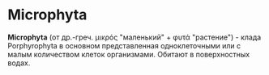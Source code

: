 # Microphyta

**Microphyta** (от др.-греч. μικρός "маленький" + φυτά "растение") - клада Porphyrophyta в основном представленная одноклеточными или с малым количеством клеток организмами. Обитают в поверхностных водах.